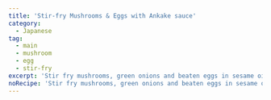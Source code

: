 ```yaml
---
title: 'Stir-fry Mushrooms & Eggs with Ankake sauce'
category:
  - Japanese
tag:
  - main
  - mushroom
  - egg
  - stir-fry
excerpt: 'Stir fry mushrooms, green onions and beaten eggs in sesame oil. Pour Ankake sauce over with green onions made by combining ½ cup chicken stock, 1 tbsp soy sauce, 1 tsp rice vinegar, ½ tbsp sugar, ½ tsp spicy chili bean paste, ½ tbsp cornstarch and whisk together, then simmered till thickened.'
noRecipe: 'Stir fry mushrooms, green onions and beaten eggs in sesame oil. Pour Ankake sauce over with green onions made by combining ½ cup chicken stock, 1 tbsp soy sauce, 1 tsp rice vinegar, ½ tbsp sugar, ½ tsp spicy chili bean paste, ½ tbsp cornstarch and whisk together, then simmered till thickened.'
---
```

